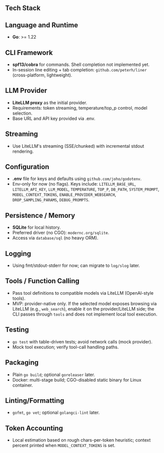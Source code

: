## Tech Stack

## Language and Runtime
- **Go**: >= 1.22

## CLI Framework
- **spf13/cobra** for commands. Shell completion not implemented yet.
- In-session line editing + tab completion: `github.com/peterh/liner` (cross-platform, lightweight).

## LLM Provider
- **LiteLLM proxy** as the initial provider.
- Requirements: token streaming, temperature/top_p control, model selection.
- Base URL and API key provided via .env.

## Streaming
- Use LiteLLM's streaming (SSE/chunked) with incremental stdout rendering.

## Configuration
- **.env** file for keys and defaults using `github.com/joho/godotenv`.
- Env-only for now (no flags). Keys include: `LITELLM_BASE_URL`, `LITELLM_API_KEY`, `LLM_MODEL`, `TEMPERATURE`, `TOP_P`, `DB_PATH`, `SYSTEM_PROMPT`, `MODEL_CONTEXT_TOKENS`, `ENABLE_PROVIDER_WEBSEARCH`, `DROP_SAMPLING_PARAMS`, `DEBUG_PROMPTS`.

## Persistence / Memory
- **SQLite** for local history.
- Preferred driver (no CGO): `modernc.org/sqlite`.
- Access via `database/sql` (no heavy ORM).

## Logging
- Using fmt/stdout-stderr for now; can migrate to `log/slog` later.

## Tools / Function Calling
- Pass tool definitions to compatible models via LiteLLM (OpenAI-style tools).
 - MVP: provider-native only. If the selected model exposes browsing via LiteLLM (e.g., `web_search`), enable it on the provider/LiteLLM side; the CLI passes through `tools` and does not implement local tool execution.

## Testing
- `go test` with table-driven tests; avoid network calls (mock provider).
- Mock tool execution; verify tool-call handling paths.

## Packaging
- Plain `go build`; optional `goreleaser` later.
- Docker: multi-stage build; CGO-disabled static binary for Linux container.

## Linting/Formatting
- `gofmt`, `go vet`; optional `golangci-lint` later.

## Token Accounting
- Local estimation based on rough chars-per-token heuristic; context percent printed when `MODEL_CONTEXT_TOKENS` is set.


